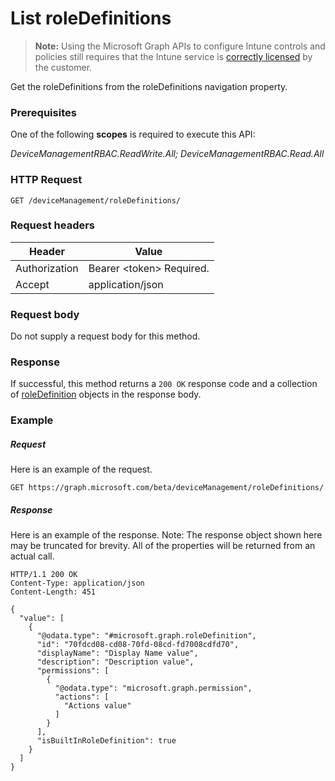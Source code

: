 ﻿# List roleDefinitions

> **Note:** Using the Microsoft Graph APIs to configure Intune controls and policies still requires that the Intune service is [correctly licensed](https://go.microsoft.com/fwlink/?linkid=839381) by the customer.

Get the roleDefinitions from the roleDefinitions navigation property.
### Prerequisites
One of the following **scopes** is required to execute this API:

*DeviceManagementRBAC.ReadWrite.All; DeviceManagementRBAC.Read.All*
### HTTP Request
<!-- {
  "blockType": "ignored"
}
-->
```http
GET /deviceManagement/roleDefinitions/
```

### Request headers
|Header|Value|
|---|---|
|Authorization|Bearer &lt;token&gt; Required.|
|Accept|application/json|

### Request body
Do not supply a request body for this method.

### Response
If successful, this method returns a `200 OK` response code and a collection of [roleDefinition](../resources/intune_rbac_roledefinition.md) objects in the response body.

### Example
##### Request
Here is an example of the request.
```http
GET https://graph.microsoft.com/beta/deviceManagement/roleDefinitions/
```

##### Response
Here is an example of the response. Note: The response object shown here may be truncated for brevity. All of the properties will be returned from an actual call.
```http
HTTP/1.1 200 OK
Content-Type: application/json
Content-Length: 451

{
  "value": [
    {
      "@odata.type": "#microsoft.graph.roleDefinition",
      "id": "70fdcd08-cd08-70fd-08cd-fd7008cdfd70",
      "displayName": "Display Name value",
      "description": "Description value",
      "permissions": [
        {
          "@odata.type": "microsoft.graph.permission",
          "actions": [
            "Actions value"
          ]
        }
      ],
      "isBuiltInRoleDefinition": true
    }
  ]
}
```



